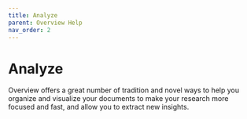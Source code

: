 ```yaml
---
title: Analyze
parent: Overview Help
nav_order: 2
---
```


# Analyze

Overview offers a great number of tradition and novel ways to help you organize and visualize your documents to make your research more focused and fast, and allow you to extract new insights.

